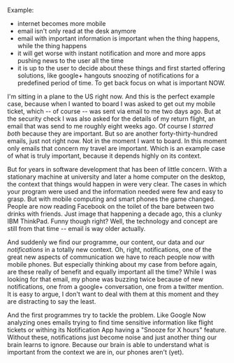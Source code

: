 Example:

- internet becomes more mobile
 - email isn't only read at the desk anymore
 - email with important information is important when the thing happens, while the thing happens
- it will get worse with instant notification and more and more apps pushing news to the user all the time
 - it is up to the user to decide about these things and first started offering solutions, like google+ hangouts snoozing of notifications for a predefined period of time. To get back focus on what is important NOW.

I'm sitting in a plane to the US right now. And this is the perfect example case, because when I wanted to board I was asked to get out my mobile ticket, which -- of course -- was sent via email to me two days ago. But at the security check I was also asked for the details of my return flight, an email that was send to me roughly eight weeks ago. Of course I _starred both_ because they are important. But so are another forty-thirty-hundred emails, just not right now. Not in the moment I want to board. In this moment only emails that concern my travel are important. Which is an example case of what is truly important, because it depends highly on its context.

But for years in software development that has been of little concern. With a stationary machine at university and later a home computer on the desktop, the context that things would happen in were very clear. The cases in which your program were used and the information needed were few and easy to grasp. But with mobile computing and smart phones the game changed. People are now reading Facebook on the toilet of the bare between two drinks with friends. Just image that happening a decade ago, this a clunky IBM ThinkPad. Funny though right? Well, the technology and concept are still from that time -- email is way older actually.

And suddenly we find our programme, our content, our data and _our notifications_ in a totally new context. Oh, right, notifications, one of the great new aspects of communication we have to reach people now with mobile phones. But especially thinking about my case from before again, are these really of benefit and equally important all the time? While I was looking for that email, my phone was buzzing twice because of new notifications, one from a google+ conversation, one from a twitter mention. It is easy to argue, I don't want to deal with them at this moment and they are distracting to say the least. 

And the first programmes try to tackle the problem. Like Google Now analyzing ones emails trying to find time sensitive information like flight tickets or withing its Notification App having a "Snooze for X hours" feature. Without these, notifications just become noise and just another thing our brain learns to ignore. Because our brain is able to understand what is important from the context we are in, our phones aren't (yet).
